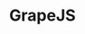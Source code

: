 ---
title: 'GrapeJS'
link: 'https://grapesjs.com/'
summary: 'Es un editor de bloques visual de código abierto. Si estás buscando que cualquiera pueda editar una web o newsletter, aquí lo tienes.'
tags: ['education', 'back-end']
---